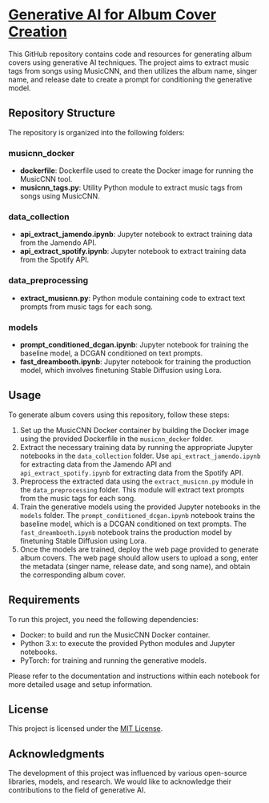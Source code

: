 # [Generative AI for Album Cover Creation](document.pdf)

This GitHub repository contains code and resources for generating album covers using generative AI techniques. The project aims to extract music tags from songs using MusicCNN, and then utilizes the album name, singer name, and release date to create a prompt for conditioning the generative model.

## Repository Structure

The repository is organized into the following folders:

### musicnn_docker
- **dockerfile**: Dockerfile used to create the Docker image for running the MusicCNN tool.
- **musicnn_tags.py**: Utility Python module to extract music tags from songs using MusicCNN.

### data_collection
- **api_extract_jamendo.ipynb**: Jupyter notebook to extract training data from the Jamendo API.
- **api_extract_spotify.ipynb**: Jupyter notebook to extract training data from the Spotify API.

### data_preprocessing
- **extract_musicnn.py**: Python module containing code to extract text prompts from music tags for each song.

### models
- **prompt_conditioned_dcgan.ipynb**: Jupyter notebook for training the baseline model, a DCGAN conditioned on text prompts.
- **fast_dreambooth.ipynb**: Jupyter notebook for training the production model, which involves finetuning Stable Diffusion using Lora.

## Usage

To generate album covers using this repository, follow these steps:

1. Set up the MusicCNN Docker container by building the Docker image using the provided Dockerfile in the `musicnn_docker` folder.
2. Extract the necessary training data by running the appropriate Jupyter notebooks in the `data_collection` folder. Use `api_extract_jamendo.ipynb` for extracting data from the Jamendo API and `api_extract_spotify.ipynb` for extracting data from the Spotify API.
3. Preprocess the extracted data using the `extract_musicnn.py` module in the `data_preprocessing` folder. This module will extract text prompts from the music tags for each song.
4. Train the generative models using the provided Jupyter notebooks in the `models` folder. The `prompt_conditioned_dcgan.ipynb` notebook trains the baseline model, which is a DCGAN conditioned on text prompts. The `fast_dreambooth.ipynb` notebook trains the production model by finetuning Stable Diffusion using Lora.
5. Once the models are trained, deploy the web page provided to generate album covers. The web page should allow users to upload a song, enter the metadata (singer name, release date, and song name), and obtain the corresponding album cover.

## Requirements

To run this project, you need the following dependencies:

- Docker: to build and run the MusicCNN Docker container.
- Python 3.x: to execute the provided Python modules and Jupyter notebooks.
- PyTorch: for training and running the generative models.

Please refer to the documentation and instructions within each notebook for more detailed usage and setup information.

## License

This project is licensed under the [MIT License](LICENSE).

## Acknowledgments

The development of this project was influenced by various open-source libraries, models, and research. We would like to acknowledge their contributions to the field of generative AI.
